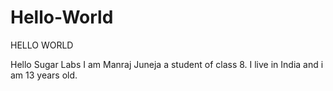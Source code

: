 # Hello-World
HELLO WORLD

Hello Sugar Labs
I am Manraj Juneja a student of class 8. I live in India and i am 13 years old.
